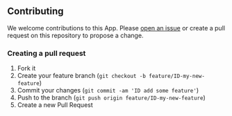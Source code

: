 ## Contributing

We welcome contributions to this App. Please [open an issue](//cagit.careerbuilder.com/CorpAppsCB/my_app_name/issues/new) or create a pull request on this repository to propose a change.

### Creating a pull request

1. Fork it
2. Create your feature branch (`git checkout -b feature/ID-my-new-feature`)
5. Commit your changes (`git commit -am 'ID add some feature'`)
6. Push to the branch (`git push origin feature/ID-my-new-feature`)
7. Create a new Pull Request
